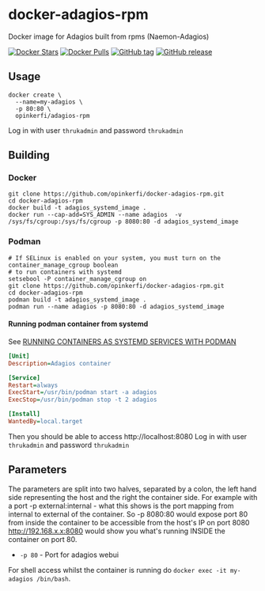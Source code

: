 # docker-adagios-rpm
Docker image for Adagios built from rpms (Naemon-Adagios)

[![Docker Stars](https://img.shields.io/docker/stars/opinkerfi/adagios-rpm.svg)]()
[![Docker Pulls](https://img.shields.io/docker/pulls/opinkerfi/adagios-rpm.svg)]()
[![GitHub tag](https://img.shields.io/github/tag/opinkerfi/adagios-rpm.svg)]()
[![GitHub release](https://img.shields.io/github/release/opinkerfi/adagios-rpm.svg)]()

## Usage

```
docker create \
  --name=my-adagios \
  -p 80:80 \
  opinkerfi/adagios-rpm
```

Log in with user `thrukadmin` and password `thrukadmin`

## Building

### Docker
```
git clone https://github.com/opinkerfi/docker-adagios-rpm.git
cd docker-adagios-rpm
docker build -t adagios_systemd_image .
docker run --cap-add=SYS_ADMIN --name adagios  -v /sys/fs/cgroup:/sys/fs/cgroup -p 8080:80 -d adagios_systemd_image
```
### Podman
```shell
# If SELinux is enabled on your system, you must turn on the container_manage_cgroup boolean 
# to run containers with systemd 
setsebool -P container_manage_cgroup on
git clone https://github.com/opinkerfi/docker-adagios-rpm.git
cd docker-adagios-rpm
podman build -t adagios_systemd_image .
podman run --name adagios -p 8080:80 -d adagios_systemd_image
```

#### Running podman container from systemd
See [RUNNING CONTAINERS AS SYSTEMD SERVICES WITH PODMAN](https://access.redhat.com/documentation/en-us/red_hat_enterprise_linux_atomic_host/7/html/managing_containers/running_containers_as_systemd_services_with_podman)
```ini
[Unit]
Description=Adagios container

[Service]
Restart=always
ExecStart=/usr/bin/podman start -a adagios
ExecStop=/usr/bin/podman stop -t 2 adagios

[Install]
WantedBy=local.target
```
Then you should be able to access http://localhost:8080
Log in with user `thrukadmin` and password `thrukadmin`

## Parameters

The parameters are split into two halves, separated by a colon, the left hand side representing the host and the right the container side. 
For example with a port -p external:internal - what this shows is the port mapping from internal to external of the container.
So -p 8080:80 would expose port 80 from inside the container to be accessible from the host's IP on port 8080
http://192.168.x.x:8080 would show you what's running INSIDE the container on port 80.

* `-p 80` - Port for adagios webui

For shell access whilst the container is running do `docker exec -it my-adagios /bin/bash`.
